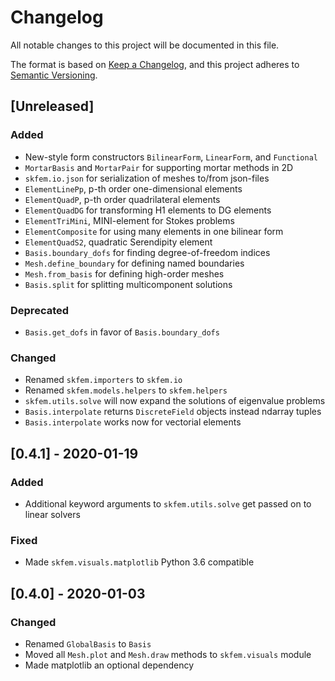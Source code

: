 # Changelog
All notable changes to this project will be documented in this file.

The format is based on [Keep a Changelog](https://keepachangelog.com/en/1.0.0/),
and this project adheres to [Semantic Versioning](https://semver.org/spec/v2.0.0.html).

## [Unreleased]

### Added
- New-style form constructors `BilinearForm`, `LinearForm`, and `Functional`
- `MortarBasis` and `MortarPair` for supporting mortar methods in 2D
- `skfem.io.json` for serialization of meshes to/from json-files
- `ElementLinePp`, p-th order one-dimensional elements
- `ElementQuadP`, p-th order quadrilateral elements
- `ElementQuadDG` for transforming H1 elements to DG elements
- `ElementTriMini`, MINI-element for Stokes problems
- `ElementComposite` for using many elements in one bilinear form
- `ElementQuadS2`, quadratic Serendipity element
- `Basis.boundary_dofs` for finding degree-of-freedom indices
- `Mesh.define_boundary` for defining named boundaries
- `Mesh.from_basis` for defining high-order meshes
- `Basis.split` for splitting multicomponent solutions

### Deprecated
- `Basis.get_dofs` in favor of `Basis.boundary_dofs`

### Changed
- Renamed `skfem.importers` to `skfem.io`
- Renamed `skfem.models.helpers` to `skfem.helpers`
- `skfem.utils.solve` will now expand the solutions of eigenvalue problems
- `Basis.interpolate` returns `DiscreteField` objects instead ndarray tuples
- `Basis.interpolate` works now for vectorial elements

## [0.4.1] - 2020-01-19

### Added
- Additional keyword arguments to `skfem.utils.solve` get passed on to linear solvers

### Fixed
- Made `skfem.visuals.matplotlib` Python 3.6 compatible

## [0.4.0] - 2020-01-03

### Changed
- Renamed `GlobalBasis` to `Basis`
- Moved all `Mesh.plot` and `Mesh.draw` methods to `skfem.visuals` module
- Made matplotlib an optional dependency
